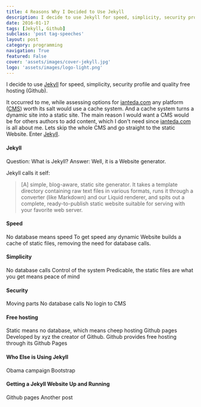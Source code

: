 ```yaml
---
title: 4 Reasons Why I Decided to Use Jekyll
description: I decide to use Jekyll for speed, simplicity, security profile and quality free hosting (Github).
date: 2016-01-17
tags: [Jekyll, Github]
subclass: 'post tag-speeches'
layout: post
category: programming
navigation: True
featured: False
cover: 'assets/images/cover-jekyll.jpg'
logo: 'assets/images/logo-light.png'
---
```

I decide to use [Jekyll](http://jekyllrb.com/) for speed, simplicity, security profile and quality free hosting (Github).

It occurred to me, while assessing options for [ianteda.com](ianteda.com) any platform ([CMS](https://en.wikipedia.org/wiki/Content_management_system)) worth its salt would use a cache system. And a cache system turns a dynamic site into a static site. The main reason I would want a CMS would be for others authors to add content, which I don't need since [ianteda.com](ianteda.com) is all about me. Lets skip the whole CMS and go straight to the static Website. Enter [Jekyll](http://jekyllrb.com/).

#### Jekyll
Question: What is Jekyll? Answer: Well, it is a Website generator.

Jekyll calls it self:
> [A] simple, blog-aware, static site generator. It takes a template directory containing raw text files in various formats, runs it through a converter (like Markdown) and our Liquid renderer, and spits out a complete, ready-to-publish static website suitable for serving with your favorite web server.

#### Speed
No database means speed
To get speed any dynamic Website builds a cache of static files, removing the need for database calls.

#### Simplicity
No database calls
Control of the system
Predicable, the static files are what you get means peace of mind

#### Security
Moving parts
No database calls
No login to CMS

#### Free hosting
Static means no database, which means cheep hosting
Github pages
Developed by xyz the creator of Github. Github provides free hosting through its Github Pages

#### Who Else is Using Jekyll
Obama campaign
Bootstrap

#### Getting a Jekyll Website Up and Running
Github pages
Another post
